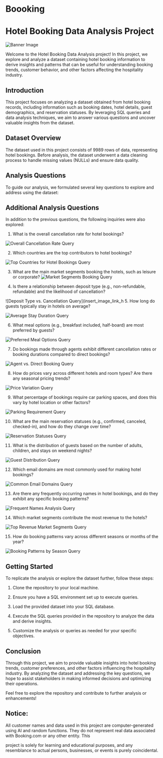 # Boooking
# Hotel Booking Data Analysis Project

![Banner Image](https://cache.afluencer.com/wp-content/uploads/booking-com-design-exercise-blue-banner.jpeg)

Welcome to the Hotel Booking Data Analysis project! In this project, we explore and analyze a dataset containing hotel booking information to derive insights and patterns that can be useful for understanding booking trends, customer behavior, and other factors affecting the hospitality industry.

## Introduction

This project focuses on analyzing a dataset obtained from hotel booking records, including information such as booking dates, hotel details, guest demographics, and reservation statuses. By leveraging SQL queries and data analysis techniques, we aim to answer various questions and uncover valuable insights from the dataset.

## Dataset Overview

The dataset used in this project consists of 9989 rows of data, representing hotel bookings. Before analysis, the dataset underwent a data cleaning process to handle missing values (NULLs) and ensure data quality.

## Analysis Questions

To guide our analysis, we formulated several key questions to explore and address using the dataset:

## Additional Analysis Questions

In addition to the previous questions, the following inquiries were also explored:

1. What is the overall cancellation rate for hotel bookings?

![Overall Cancellation Rate Query](insert_image_link_here)

2. Which countries are the top contributors to hotel bookings?

![Top Countries for Hotel Bookings Query](insert_image_link_here)

3. What are the main market segments booking the hotels, such as leisure or corporate? ![Market Segments Booking Query](insert_image_link_here)

4. Is there a relationship between deposit type (e.g., non-refundable, refundable) and the likelihood of cancellation?

![Deposit Type vs. Cancellation Query](insert_image_link_h
5. How long do guests typically stay in hotels on average?

![Average Stay Duration Query](insert_image_link_here)

6. What meal options (e.g., breakfast included, half-board) are most preferred by guests?

![Preferred Meal Options Query](insert_image_link_here)

7. Do bookings made through agents exhibit different cancellation rates or booking durations compared to direct bookings?

![Agent vs. Direct Booking Query](insert_image_link_here)

8. How do prices vary across different hotels and room types? Are there any seasonal pricing trends?

![Price Variation Query](insert_image_link_here)

9. What percentage of bookings require car parking spaces, and does this vary by hotel location or other factors?

![Parking Requirement Query](insert_image_link_here)

10. What are the main reservation statuses (e.g., confirmed, canceled, checked-in), and how do they change over time?

![Reservation Statuses Query](insert_image_link_here)

11. What is the distribution of guests based on the number of adults, children, and stays on weekend nights?

![Guest Distribution Query](insert_image_link_here)

12. Which email domains are most commonly used for making hotel bookings?

![Common Email Domains Query](insert_image_link_here)

13. Are there any frequently occurring names in hotel bookings, and do they exhibit any specific booking patterns?

![Frequent Names Analysis Query](insert_image_link_here)

14. Which market segments contribute the most revenue to the hotels?

![Top Revenue Market Segments Query](insert_image_link_here)

15. How do booking patterns vary across different seasons or months of the year?

![Booking Patterns by Season Query](insert_image_link_here)

## Getting Started

To replicate the analysis or explore the dataset further, follow these steps:

1. Clone the repository to your local machine.

2. Ensure you have a SQL environment set up to execute queries.

3. Load the provided dataset into your SQL database.

4. Execute the SQL queries provided in the repository to analyze the data and derive insights.

5. Customize the analysis or queries as needed for your specific objectives.

## Conclusion

Through this project, we aim to provide valuable insights into hotel booking trends, customer preferences, and other factors influencing the hospitality industry. By analyzing the dataset and addressing the key questions, we hope to assist stakeholders in making informed decisions and optimizing their operations.

Feel free to explore the repository and contribute to further analysis or enhancements!

## Notice:

All customer names and data used in this project are computer-generated using AI and random functions. They do not represent real data associated with Booking.com or any other entity. This

project is solely for learning and educational purposes, and any resemblance to actual persons, businesses, or events is purely coincidental.
